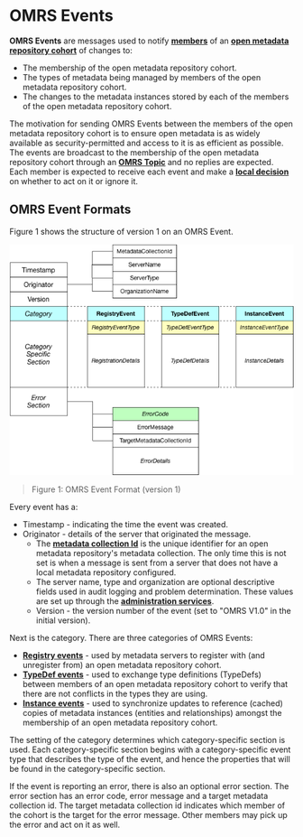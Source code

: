 <!-- SPDX-License-Identifier: Apache-2.0 -->

# OMRS Events

**OMRS Events** are messages used to notify **[members](../cohort-member.md)** of 
an **[open metadata repository cohort](../open-metadata-repository-cohort.md)**
of changes to:

* The membership of the open metadata repository cohort.
* The types of metadata being managed by members of the open metadata repository cohort.
* The changes to the metadata instances stored by each of the members of the open metadata repository cohort.

The motivation for sending OMRS Events between the members of the open metadata repository cohort
is to ensure open metadata is as widely available as security-permitted and access to it is as efficient as possible.
The events are broadcast to the membership of the open metadata repository cohort through
an **[OMRS Topic](../omrs-event-topic.md)** and no replies are expected.
Each member is expected to receive each event and make
a **[local decision](../open-metadata-exchange-rule.md)** on whether
to act on it or ignore it.

## OMRS Event Formats

Figure 1 shows the structure of version 1 on an OMRS Event.

![Figure 1: OMRS Event Format (version 1)](omrs-event-format.png)
> Figure 1: OMRS Event Format (version 1)

Every event has a:

* Timestamp - indicating the time the event was created.
* Originator - details of the server that originated the message. 
  * The **[metadata collection Id](../metadata-collection-id.md)** is the unique identifier for an open metadata repository's metadata collection.
  The only time this is not set is when a message is sent from a server that does not have a
  local metadata repository configured.
  * The server name, type and organization are optional descriptive fields used in audit logging and problem determination.
  These values are set up through the **[administration services](../../../governance-servers/admin-services/Using-the-Admin-Services.md)**.
  * Version - the version number of the event (set to "OMRS V1.0" in the initial version).

Next is the category.  There are three categories of OMRS Events:

* **[Registry events](registry-events.md)** - used by metadata servers to register with (and unregister from) an open metadata repository cohort.
* **[TypeDef events](typedef-events.md)** - used to exchange type definitions (TypeDefs) between members of an open metadata repository cohort to verify that there are not conflicts in the types they are using.
* **[Instance events](instance-events.md)** - used to synchronize updates to reference (cached) copies of metadata instances (entities and relationships) amongst the membership of an open metadata repository cohort.

The setting of the category determines which category-specific section is used.
Each category-specific section begins with a category-specific event
type that describes the type of the event, and hence the properties that
will be found in the category-specific section.

If the event is reporting an error, there is also an optional error section.
The error section has an error code, error message and a target metadata
collection id.  The target metadata collection id indicates which member
of the cohort is the target for the error message.
Other members may pick up the error and act on it as well.